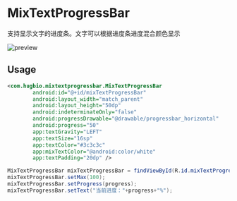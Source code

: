 # MixTextProgressBar
支持显示文字的进度条。文字可以根据进度条进度混合颜色显示

![preview](https://github.com/hugbio/MixTextProgressBar/blob/master/preview/preview.png)

## Usage
```xml
<com.hugbio.mixtextprogressbar.MixTextProgressBar
        android:id="@+id/mixTextProgressBar"
        android:layout_width="match_parent"
        android:layout_height="50dp"
        android:indeterminateOnly="false"
        android:progressDrawable="@drawable/progressbar_horizontal"
        android:progress="50"
        app:textGravity="LEFT"
        app:textSize="16sp"
        app:textColor="#3c3c3c"
        app:mixTextColor="@android:color/white"
        app:textPadding="20dp" />
 ```
 ```java
MixTextProgressBar mixTextProgressBar = findViewById(R.id.mixTextProgressBar);
mixTextProgressBar.setMax(100);
mixTextProgressBar.setProgress(progress);
mixTextProgressBar.setText("当前进度："+progress+"%");
 ```


